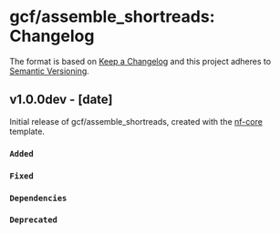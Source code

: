 # gcf/assemble_shortreads: Changelog

The format is based on [Keep a Changelog](https://keepachangelog.com/en/1.0.0/)
and this project adheres to [Semantic Versioning](https://semver.org/spec/v2.0.0.html).

## v1.0.0dev - [date]

Initial release of gcf/assemble_shortreads, created with the [nf-core](https://nf-co.re/) template.

### `Added`

### `Fixed`

### `Dependencies`

### `Deprecated`
